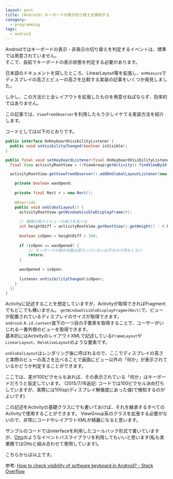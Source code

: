 ```yaml
---
layout: post
title: (Android) キーボードの表示切り替えを検知する
category:
  - programming
tags:
  - android
---
```


Androidではキーボードの表示・非表示の切り替えを判定するイベントは、標準では用意されていません。  
そこで、自前でキーボードの表示状態を判定する必要があります。

日本語のドキュメントを探したところ、LinearLayout等を拡張し、`onMeasure`でディスプレイの高さとビューの高さを比較する実装の記事をいくつか発見しました。

しかし、この方法だと全レイアウトを拡張したものを用意せねばならず、効率的ではありません。

この記事では、`ViewTreeObserver`を利用したもう少しイケてる実装方法を紹介します。

コードとしては以下のとおりです。


```java
public interface OnKeyboardVisibilityListener {
  public void onVisibilityChanged(boolean isVisible);
}

public final void setKeyboardListener(final OnKeyboardVisibilityListener listener) {
  final View activityRootView = ((ViewGroup)getActivity().findViewById(android.R.id.content)).getChildAt(0);

  activityRootView.getViewTreeObserver().addOnGlobalLayoutListener(new OnGlobalLayoutListener() {

    private boolean wasOpend;
    
    private final Rect r = new Rect();
    
    @Override
    public void onGlobalLayout() {
      activityRootView.getWindowVisibleDisplayFrame(r);
      
      // 画面の高さとビューの高さを比べる
      int heightDiff = activityRootView.getRootView().getHeight() - r.height();
        
      boolean isOpen = heightDiff > 100;
      
      if (isOpen == wasOpened) {
          // キーボードの表示状態は変わっていないはずなので何もしない
          return;
      }
        
      wasOpened = isOpen;
      
      listener.onVisibilityChanged(isOpen);
    }   
  })
}
```

Activityに記述することを想定していますが、Activityが取得できればFragmentでもどこでも構いません。
`getWindowVisibleDisplayFragme(Rect)`で、ビューが配置されているディスプレイのサイズが取得できます。  
`android.R.id.content`直下の一つ目の子要素を取得することで、ユーザーがいじれる一番外側のビューを取得できます。  
基本的にはActivityのレイアウトXMLで記述している`FrameLayout`や`LinearLayout`、`RelativeLayout`のような要素です。

`onGlobalLayout`はレンダリング後に呼ばれるので、ここでディスプレイの高さと実際のビューの高さを比べることで画面にビュー以外の「何か」が表示されているかどうか判定することができます。

ここでは、差が100ピクセルもあれば、その表示されている「何か」はキーボードだろうと仮定しています。
(2015/7/16追記: コードでは100ピクセル決め打ちしていますが、実際には100sp(ディスプレイ解像度にあった値)で検知するのがよいです)

この記述をActivityの基礎クラスにでも書いておけば、それを継承するすべてのActivityで使用することができます。
ViewGroup系のクラスを拡張する必要がないので、非常にコードやレイアウトXMLが綺麗になると思います。

サンプルのコードではinterfaceを利用したコールバック形式で書いていますが、[Otto](http://square.github.io/otto/)のようなイベントバスライブラリを利用してもいいと思います(私も実業務ではOttoと組み合わせて使用しています)。

こちらからは以上です。

参考: [How to check visibility of software keyboard in Android? - Stack Overflow](http://stackoverflow.com/questions/2150078/how-to-check-visibility-of-software-keyboard-in-android)
